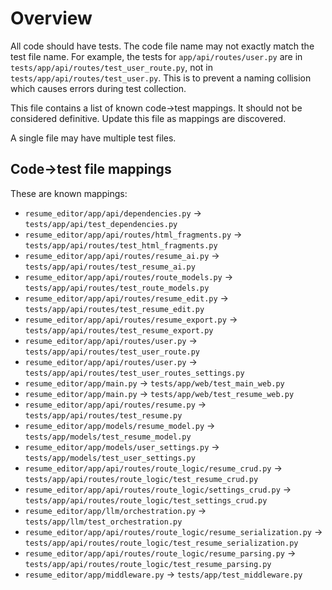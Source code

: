 # Overview

All code should have tests. The code file name may not exactly match the test file name. For example, the tests for `app/api/routes/user.py` are in `tests/app/api/routes/test_user_route.py`, not in `tests/app/api/routes/test_user.py`. This is to prevent a naming collision which causes errors during test collection.

This file contains a list of known code->test mappings. It should not be considered definitive. Update this file as mappings are discovered.

A single file may have multiple test files.

## Code->test file mappings

These are known mappings:

- `resume_editor/app/api/dependencies.py` -> `tests/app/api/test_dependencies.py`
- `resume_editor/app/api/routes/html_fragments.py` -> `tests/app/api/routes/test_html_fragments.py`
- `resume_editor/app/api/routes/resume_ai.py` -> `tests/app/api/routes/test_resume_ai.py`
- `resume_editor/app/api/routes/route_models.py` -> `tests/app/api/routes/test_route_models.py`
- `resume_editor/app/api/routes/resume_edit.py` -> `tests/app/api/routes/test_resume_edit.py`
- `resume_editor/app/api/routes/resume_export.py` -> `tests/app/api/routes/test_resume_export.py`
- `resume_editor/app/api/routes/user.py` -> `tests/app/api/routes/test_user_route.py`
- `resume_editor/app/api/routes/user.py` -> `tests/app/api/routes/test_user_routes_settings.py`
- `resume_editor/app/main.py` -> `tests/app/web/test_main_web.py`
- `resume_editor/app/main.py` -> `tests/app/web/test_resume_web.py`
- `resume_editor/app/api/routes/resume.py` -> `tests/app/api/routes/test_resume.py`
- `resume_editor/app/models/resume_model.py` -> `tests/app/models/test_resume_model.py`
- `resume_editor/app/models/user_settings.py` -> `tests/app/models/test_user_settings.py`
- `resume_editor/app/api/routes/route_logic/resume_crud.py` -> `tests/app/api/routes/route_logic/test_resume_crud.py`
- `resume_editor/app/api/routes/route_logic/settings_crud.py` -> `tests/app/api/routes/route_logic/test_settings_crud.py`
- `resume_editor/app/llm/orchestration.py` -> `tests/app/llm/test_orchestration.py`
- `resume_editor/app/api/routes/route_logic/resume_serialization.py` -> `tests/app/api/routes/route_logic/test_resume_serialization.py`
- `resume_editor/app/api/routes/route_logic/resume_parsing.py` -> `tests/app/api/routes/route_logic/test_resume_parsing.py`
- `resume_editor/app/middleware.py` -> `tests/app/test_middleware.py`
